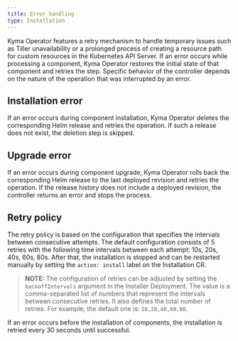 ```yaml
---
title: Error handling
type: Installation
---
```



Kyma Operator features a retry mechanism to handle temporary issues such as Tiller unavailability or a prolonged process of creating a resource path for custom resources in the Kubernetes API Server. 
If an error occurs while processing a component, Kyma Operator restores the initial state of that component and retries the step. Specific behavior of the controller depends on the nature of the operation that was interrupted by an error.

## Installation error

If an error occurs during component installation, Kyma Operator deletes the corresponding Helm release and retries the operation. If such a release does not exist, the deletion step is skipped.


## Upgrade error

If an error occurs during component upgrade, Kyma Operator rolls back the corresponding Helm release to the last deployed revision and retries the operation. If the release history does not include a deployed revision, the controller returns an error and stops the process. 


## Retry policy
 
The retry policy is based on the configuration that specifies the intervals between consecutive attempts. The default configuration consists of 5 retries with the following time intervals between each attempt: 10s, 20s, 40s, 60s, 80s. After that, the installation is stopped and can be restarted manually by setting the `action: install` label on the Installation CR. 

> **NOTE:** The configuration of retries can be adjusted by setting the `backoffIntervals` argument in the Installer Deployment. The value is a comma-separated list of numbers that represent the intervals between consecutive retries. It also defines the total number of retries. For example, the default one is: `10,20,40,60,80`.


If an error occurs before the installation of components, the installation is retried every 30 seconds until successful.
